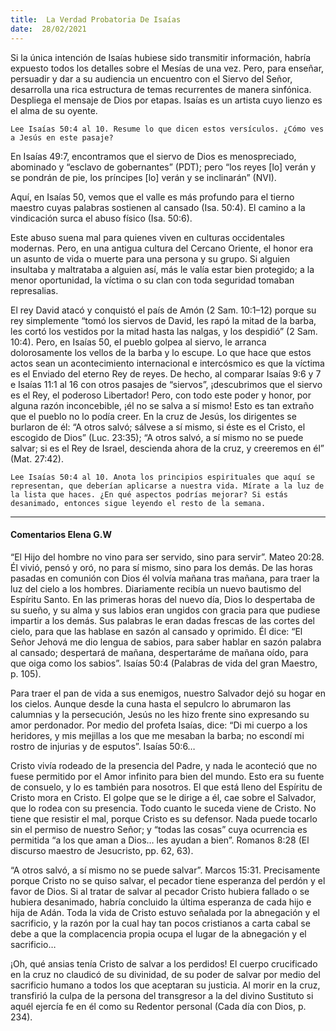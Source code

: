 ```yaml
---
title:  La Verdad Probatoria De Isaías 
date:  28/02/2021
---
```


Si la única intención de Isaías hubiese sido transmitir información, habría expuesto todos los detalles sobre el Mesías de una vez. Pero, para enseñar, persuadir y dar a su audiencia un encuentro con el Siervo del Señor, desarrolla una rica estructura de temas recurrentes de manera sinfónica. Despliega el mensaje de Dios por etapas. Isaías es un artista cuyo lienzo es el alma de su oyente.

`Lee Isaías 50:4 al 10. Resume lo que dicen estos versículos. ¿Cómo ves a Jesús en este pasaje?`

En Isaías 49:7, encontramos que el siervo de Dios es menospreciado, abominado y “esclavo de gobernantes” (PDT); pero “los reyes [lo] verán y se pondrán de pie, los príncipes [lo] verán y se inclinarán” (NVI).

Aquí, en Isaías 50, vemos que el valle es más profundo para el tierno maestro cuyas palabras sostienen al cansado (Isa. 50:4). El camino a la vindicación surca el abuso físico (Isa. 50:6).

Este abuso suena mal para quienes viven en culturas occidentales modernas. Pero, en una antigua cultura del Cercano Oriente, el honor era un asunto de vida o muerte para una persona y su grupo. Si alguien insultaba y maltrataba a alguien así, más le valía estar bien protegido; a la menor oportunidad, la víctima o su clan con toda seguridad tomaban represalias.

El rey David atacó y conquistó el país de Amón (2 Sam. 10:1–12) porque su rey simplemente “tomó los siervos de David, les rapó la mitad de la barba, les cortó los vestidos por la mitad hasta las nalgas, y los despidió” (2 Sam. 10:4). Pero, en Isaías 50, el pueblo golpea al siervo, le arranca dolorosamente los vellos de la barba y lo escupe. Lo que hace que estos actos sean un acontecimiento internacional e intercósmico es que la víctima es el Enviado del eterno Rey de reyes. De hecho, al comparar Isaías 9:6 y 7 e Isaías 11:1 al 16 con otros pasajes de “siervos”, ¡descubrimos que el siervo es el Rey, el poderoso Libertador! Pero, con todo este poder y honor, por alguna razón inconcebible, ¡él no se salva a sí mismo! Esto es tan extraño que el pueblo no lo podía creer. En la cruz de Jesús, los dirigentes se burlaron de él: “A otros salvó; sálvese a sí mismo, si éste es el Cristo, el escogido de Dios” (Luc. 23:35); “A otros salvó, a sí mismo no se puede salvar; si es el Rey de Israel, descienda ahora de la cruz, y creeremos en él” (Mat. 27:42).

`Lee Isaías 50:4 al 10. Anota los principios espirituales que aquí se representan, que deberían aplicarse a nuestra vida. Mírate a la luz de la lista que haces. ¿En qué aspectos podrías mejorar? Si estás desanimado, entonces sigue leyendo el resto de la semana.`

---

#### Comentarios Elena G.W

“El Hijo del hombre no vino para ser servido, sino para servir”. Mateo 20:28. Él vivió, pensó y oró, no para sí mismo, sino para los demás. De las horas pasadas en comunión con Dios él volvía mañana tras mañana, para traer la luz del cielo a los hombres. Diariamente recibía un nuevo bautismo del Espíritu Santo. En las primeras horas del nuevo día, Dios lo despertaba de su sueño, y su alma y sus labios eran ungidos con gracia para que pudiese impartir a los demás. Sus palabras le eran dadas frescas de las cortes del cielo, para que las hablase en sazón al cansado y oprimido. Él dice: “El Señor Jehová me dio lengua de sabios, para saber hablar en sazón palabra al cansado; despertará de mañana, despertaráme de mañana oído, para que oiga como los sabios”. Isaías 50:4 (Palabras de vida del gran Maestro, p. 105).

Para traer el pan de vida a sus enemigos, nuestro Salvador dejó su hogar en los cielos. Aunque desde la cuna hasta el sepulcro lo abrumaron las calumnias y la persecución, Jesús no les hizo frente sino expresando su amor perdonador. Por medio del profeta Isaías, dice: “Di mi cuerpo a los heridores, y mis mejillas a los que me mesaban la barba; no escondí mi rostro de injurias y de esputos”. Isaías 50:6…

Cristo vivía rodeado de la presencia del Padre, y nada le aconteció que no fuese permitido por el Amor infinito para bien del mundo. Esto era su fuente de consuelo, y lo es también para nosotros. El que está lleno del Espíritu de Cristo mora en Cristo. El golpe que se le dirige a él, cae sobre el Salvador, que lo rodea con su presencia. Todo cuanto le suceda viene de Cristo. No tiene que resistir el mal, porque Cristo es su defensor. Nada puede tocarlo sin el permiso de nuestro Señor; y “todas las cosas” cuya ocurrencia es permitida “a los que aman a Dios… les ayudan a bien”. Romanos 8:28 (El discurso maestro de Jesucristo, pp. 62, 63).

“A otros salvó, a sí mismo no se puede salvar”. Marcos 15:31. Precisamente porque Cristo no se quiso salvar, el pecador tiene esperanza del perdón y el favor de Dios. Si al tratar de salvar al pecador Cristo hubiera fallado o se hubiera desanimado, habría concluido la última esperanza de cada hijo e hija de Adán. Toda la vida de Cristo estuvo señalada por la abnegación y el sacrificio, y la razón por la cual hay tan pocos cristianos a carta cabal se debe a que la complacencia propia ocupa el lugar de la abnegación y el sacrificio…

¡Oh, qué ansias tenía Cristo de salvar a los perdidos! El cuerpo crucificado en la cruz no claudicó de su divinidad, de su poder de salvar por medio del sacrificio humano a todos los que aceptaran su justicia. Al morir en la cruz, transfirió la culpa de la persona del transgresor a la del divino Sustituto si aquél ejercía fe en él como su Redentor personal (Cada día con Dios, p. 234).